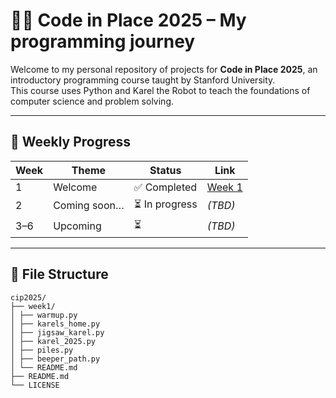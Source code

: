 
# 👩‍💻 Code in Place 2025 – My programming journey

Welcome to my personal repository of projects for **Code in Place 2025**, an introductory programming course taught by Stanford University.  
This course uses Python and Karel the Robot to teach the foundations of computer science and problem solving.

---

## 🚀 Weekly Progress

| Week | Theme        | Status | Link        |
|------|--------------|--------|-------------|
| 1    | Welcome      | ✅ Completed | [Week 1](week1/) |
| 2    | Coming soon… | ⏳ In progress | *(TBD)*     |
| 3–6  | Upcoming     | ⏳         | *(TBD)*     |

---

## 📁 File Structure
```
cip2025/
├── week1/
│ ├── warmup.py
│ ├── karels_home.py
│ ├── jigsaw_karel.py
│ ├── karel_2025.py
│ ├── piles.py
│ ├── beeper_path.py
│ └── README.md
├── README.md
└── LICENSE
```

